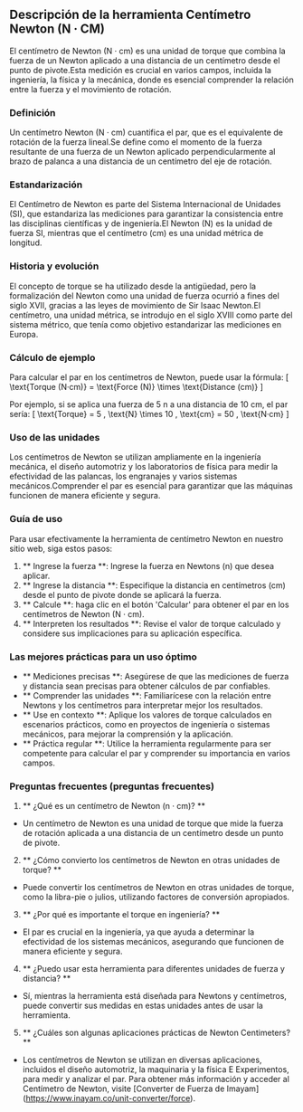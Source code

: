 ## Descripción de la herramienta Centímetro Newton (N · CM)

El centímetro de Newton (N · cm) es una unidad de torque que combina la fuerza de un Newton aplicado a una distancia de un centímetro desde el punto de pivote.Esta medición es crucial en varios campos, incluida la ingeniería, la física y la mecánica, donde es esencial comprender la relación entre la fuerza y ​​el movimiento de rotación.

### Definición
Un centímetro Newton (N · cm) cuantifica el par, que es el equivalente de rotación de la fuerza lineal.Se define como el momento de la fuerza resultante de una fuerza de un Newton aplicado perpendicularmente al brazo de palanca a una distancia de un centímetro del eje de rotación.

### Estandarización
El Centímetro de Newton es parte del Sistema Internacional de Unidades (SI), que estandariza las mediciones para garantizar la consistencia entre las disciplinas científicas y de ingeniería.El Newton (N) es la unidad de fuerza SI, mientras que el centímetro (cm) es una unidad métrica de longitud.

### Historia y evolución
El concepto de torque se ha utilizado desde la antigüedad, pero la formalización del Newton como una unidad de fuerza ocurrió a fines del siglo XVII, gracias a las leyes de movimiento de Sir Isaac Newton.El centímetro, una unidad métrica, se introdujo en el siglo XVIII como parte del sistema métrico, que tenía como objetivo estandarizar las mediciones en Europa.

### Cálculo de ejemplo
Para calcular el par en los centímetros de Newton, puede usar la fórmula:
\[ \text{Torque (N·cm)} = \text{Force (N)} \times \text{Distance (cm)} \]

Por ejemplo, si se aplica una fuerza de 5 n a una distancia de 10 cm, el par sería:
\[ \text{Torque} = 5 \, \text{N} \times 10 \, \text{cm} = 50 \, \text{N·cm} \]

### Uso de las unidades
Los centímetros de Newton se utilizan ampliamente en la ingeniería mecánica, el diseño automotriz y los laboratorios de física para medir la efectividad de las palancas, los engranajes y varios sistemas mecánicos.Comprender el par es esencial para garantizar que las máquinas funcionen de manera eficiente y segura.

### Guía de uso
Para usar efectivamente la herramienta de centímetro Newton en nuestro sitio web, siga estos pasos:
1. ** Ingrese la fuerza **: Ingrese la fuerza en Newtons (n) que desea aplicar.
2. ** Ingrese la distancia **: Especifique la distancia en centímetros (cm) desde el punto de pivote donde se aplicará la fuerza.
3. ** Calcule **: haga clic en el botón 'Calcular' para obtener el par en los centímetros de Newton (N · cm).
4. ** Interpreten los resultados **: Revise el valor de torque calculado y considere sus implicaciones para su aplicación específica.

### Las mejores prácticas para un uso óptimo
- ** Mediciones precisas **: Asegúrese de que las mediciones de fuerza y ​​distancia sean precisas para obtener cálculos de par confiables.
- ** Comprender las unidades **: Familiarícese con la relación entre Newtons y los centímetros para interpretar mejor los resultados.
- ** Use en contexto **: Aplique los valores de torque calculados en escenarios prácticos, como en proyectos de ingeniería o sistemas mecánicos, para mejorar la comprensión y la aplicación.
- ** Práctica regular **: Utilice la herramienta regularmente para ser competente para calcular el par y comprender su importancia en varios campos.

### Preguntas frecuentes (preguntas frecuentes)

1. ** ¿Qué es un centímetro de Newton (n · cm)? **
- Un centímetro de Newton es una unidad de torque que mide la fuerza de rotación aplicada a una distancia de un centímetro desde un punto de pivote.

2. ** ¿Cómo convierto los centímetros de Newton en otras unidades de torque? **
- Puede convertir los centímetros de Newton en otras unidades de torque, como la libra-pie o julios, utilizando factores de conversión apropiados.

3. ** ¿Por qué es importante el torque en ingeniería? **
- El par es crucial en la ingeniería, ya que ayuda a determinar la efectividad de los sistemas mecánicos, asegurando que funcionen de manera eficiente y segura.

4. ** ¿Puedo usar esta herramienta para diferentes unidades de fuerza y ​​distancia? **
- Sí, mientras la herramienta está diseñada para Newtons y centímetros, puede convertir sus medidas en estas unidades antes de usar la herramienta.

5. ** ¿Cuáles son algunas aplicaciones prácticas de Newton Centimeters? **
- Los centímetros de Newton se utilizan en diversas aplicaciones, incluidos el diseño automotriz, la maquinaria y la física E Experimentos, para medir y analizar el par.
Para obtener más información y acceder al Centímetro de Newton, visite [Converter de Fuerza de Imayam] (https://www.inayam.co/unit-converter/force).